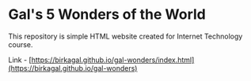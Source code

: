 # Gal's 5 Wonders of the World
This repository is simple HTML website created for Internet Technology course.

Link - [https://birkagal.github.io/gal-wonders/index.html](https://birkagal.github.io/gal-wonders)

